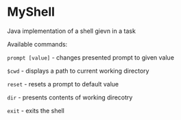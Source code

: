 # MyShell
Java implementation of a shell gievn in a task

Available commands:

`prompt [value]` - changes presented prompt to given value

`$cwd` - displays a path to current working directory

`reset` - resets a prompt to default value

`dir` - presents contents of working direcotry

`exit` - exits the shell
